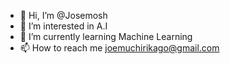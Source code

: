 - 👋 Hi, I’m @Josemosh
- 👀 I’m interested in A.I
- 🌱 I’m currently learning Machine Learning
- 📫 How to reach me joemuchirikago@gmail.com

<!---
Josemosh/Josemosh is a ✨ special ✨ repository because its `README.md` (this file) appears on your GitHub profile.
You can click the Preview link to take a look at your changes.
--->
